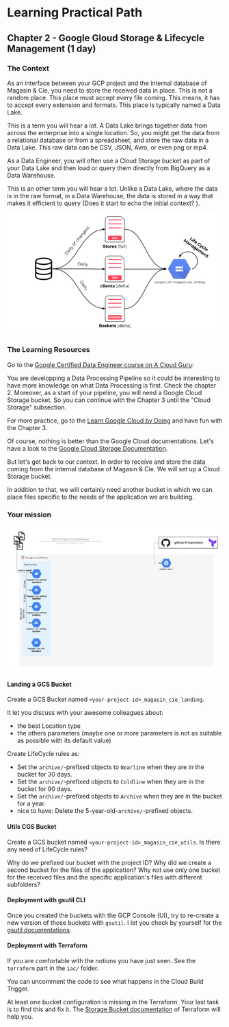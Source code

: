 # Learning Practical Path 

## Chapter 2 - Google Gloud Storage & Lifecycle Management (1 day)
### The Context

As an interface between your GCP project and the internal database of  Magasin & Cie, you need to store the received data in place. This is not a random place. This place must accept every file coming. This means, it has to accept every extension and formats. This place is typically named a Data Lake. 

This is a term you will hear a lot. A Data Lake brings together data from across the enterprise into a single location. So, you might get the data from a relational database or from a spreadsheet, and store the raw data in a Data Lake. This raw data can be CSV, JSON, Avro, or even png or mp4. 

As a Data Engineer, you will often use a Cloud Storage bucket as part of your Data Lake and then load or query them directly from BigQuery as a Data Warehouse.

This is an other term you will hear a lot. Unlike a Data Lake, where the data is in the raw format, in a Data Warehouse, the data is stored in a way that makes it efficient to query (Does it start to echo the initial context? ). 


![files](img/files.png)


### The Learning Resources

Go to the [Google Certified Data Engineer course on A Cloud Guru](https://learn.acloud.guru/course/gcp-certified-professional-data-engineer/dashboard):

You are developping a Data Processing Pipeline so it could be interesting to have more knowledge on what Data Processing is first. Check the chapter 2. 
Moreover, as a start of your pipeline, you will need a Google Cloud Storage bucket. So you can continue with the Chapter 3 until the "Cloud Storage" subsection.

For more practice, go to the [Learn Google Cloud by Doing](https://learn.acloud.guru/course/a872a5e6-b6b6-493b-ba82-f8dba48c161c/overview) and have fun with the Chapter 3. 

Of course, nothing is better than the Google Cloud documentations. Let's have a look to the [Google Cloud Storage Documentation](https://cloud.google.com/storage).

But let's get back to our context. In order to receive and store the data coming from the internal database of Magasin & Cie. We will set up a Cloud Storage bucket. 

In addition to that, we will certainly need another bucket in which we can place files specific to the needs of the application we are building.

### Your mission

![Your mission architecture](img/architecture_gcs.png)

#### Landing a GCS Bucket

Create a GCS Bucket named `<your-project-id>_magasin_cie_landing`.

It let you discuss with your awesome colleagues about:
- the best Location type 
- the others parameters (maybe one or more parameters is not as suitable as possible with its default value)

Create LifeCycle rules as:
- Set the `archive/`-prefixed objects to `Nearline` when they are in the bucket for 30 days.
- Set the `archive/`-prefixed objects to `Coldline` when they are in the bucket for 90 days.
- Set the `archive/`-prefixed objects to `Archive` when they are in the bucket for a year.
- nice to have: Delete the 5-year-old-`archive/`-prefixed objects.

#### Utils CGS Bucket

Create a GCS bucket named `<your-project-id>_magasin_cie_utils`.
Is there any need of LifeCycle rules? 

Why do we prefixed our bucket with the project ID? 
Why did we create a second bucket for the files of the application? Why not use only one bucket for the received files and the specific application's files with different subfolders? 

#### Deployment with gsutil CLI

Once you created the buckets with the GCP Console (UI), try to re-create a new version of those buckets with `gsutil`. I let you check by yourself for the [gsutil documentations](https://cloud.google.com/storage/docs/gsutil). 

#### Deployment with Terraform

If you are comfortable with the notions you have just seen. See the `terraform` part in the `iac/` folder. 

You can uncomment the code to see what happens in the Cloud Build Trigger.

At least one bucket configuration is missing in the Terraform. Your last task is to find this and fix it.
The [Storage Bucket documentation](https://registry.terraform.io/providers/hashicorp/google/latest/docs/resources/storage_bucket) of Terraform will help you.
